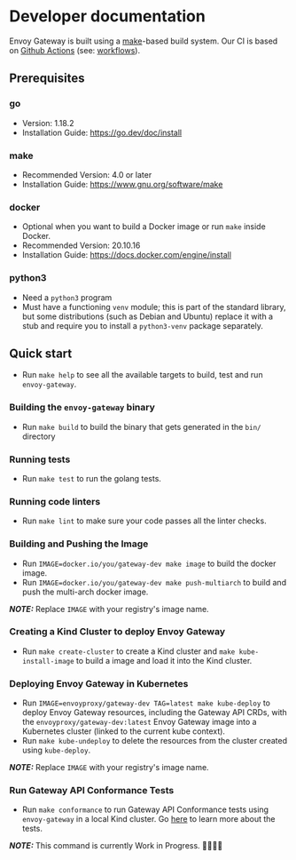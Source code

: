 # Developer documentation

Envoy Gateway is built using a [make][make]-based build system. Our CI is based on [Github Actions][gha]
(see: [workflows](.github/workflows)).

## Prerequisites

### go
* Version: 1.18.2
* Installation Guide: https://go.dev/doc/install

### make
* Recommended Version: 4.0 or later
* Installation Guide: https://www.gnu.org/software/make

### docker
* Optional when you want to build a Docker image or run `make` inside Docker.
* Recommended Version: 20.10.16
* Installation Guide: https://docs.docker.com/engine/install

### python3
* Need a `python3` program
* Must have a functioning `venv` module; this is part of the standard
  library, but some distributions (such as Debian and Ubuntu) replace
  it with a stub and require you to install a `python3-venv` package
  separately.

## Quick start
* Run `make help` to see all the available targets to build, test and run `envoy-gateway`.

### Building the `envoy-gateway` binary
* Run `make build` to build the binary that gets generated in the `bin/` directory

### Running tests
* Run `make test` to run the golang tests.

### Running code linters
* Run `make lint` to make sure your code passes all the linter checks.

### Building and Pushing the Image
* Run `IMAGE=docker.io/you/gateway-dev make image` to build the docker image.
* Run `IMAGE=docker.io/you/gateway-dev make push-multiarch` to build and push the multi-arch docker image.

**_NOTE:_**  Replace `IMAGE` with your registry's image name.

### Creating a Kind Cluster to deploy Envoy Gateway
* Run `make create-cluster` to create a Kind cluster and `make kube-install-image` to build a image and load
it into the Kind cluster.

### Deploying Envoy Gateway in Kubernetes
* Run `IMAGE=envoyproxy/gateway-dev TAG=latest make kube-deploy` to deploy Envoy Gateway resources, including the Gateway API CRDs,
with the `envoyproxy/gateway-dev:latest` Envoy Gateway image into a Kubernetes cluster (linked to the current kube context).
* Run `make kube-undeploy` to delete the resources from the cluster created using `kube-deploy`.

**_NOTE:_**  Replace `IMAGE` with your registry's image name.

### Run Gateway API Conformance Tests
* Run `make conformance` to run Gateway API Conformance tests using `envoy-gateway` in a
local Kind cluster. Go [here](https://gateway-api.sigs.k8s.io/concepts/conformance/) to learn
more about the tests.

**_NOTE:_**  This command is currently Work in Progress. :construction::construction::construction::construction:

[make]: https://www.gnu.org/software/make/
[gha]: https://docs.github.com/en/actions
